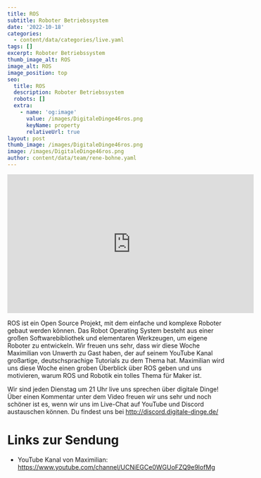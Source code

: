 ```yaml
---
title: ROS
subtitle: Roboter Betriebssystem
date: '2022-10-18'
categories:
  - content/data/categories/live.yaml
tags: []
excerpt: Roboter Betriebssystem
thumb_image_alt: ROS
image_alt: ROS
image_position: top
seo:
  title: ROS
  description: Roboter Betriebssystem
  robots: []
  extra:
    - name: 'og:image'
      value: /images/DigitaleDinge46ros.png
      keyName: property
      relativeUrl: true
layout: post
thumb_image: /images/DigitaleDinge46ros.png
image: /images/DigitaleDinge46ros.png
author: content/data/team/rene-bohne.yaml
---
```

<iframe width="560" height="315"
src="https://www.youtube-nocookie.com/embed/_nLYFoyFG6k?modestbranding=1"
frameborder="0" allow="accelerometer; autoplay; encrypted-media;
gyroscope; picture-in-picture" allowfullscreen>\\\</iframe>

ROS ist ein Open Source Projekt, mit dem einfache und komplexe Roboter gebaut werden können. Das Robot Operating System besteht aus einer großen Softwarebibliothek und elementaren Werkzeugen, um eigene Roboter zu entwickeln. Wir freuen uns sehr, dass wir diese Woche Maximilian von Unwerth zu Gast haben, der auf seinem YouTube Kanal großartige, deutschsprachige Tutorials zu dem Thema hat. Maximilian wird uns diese Woche einen groben Überblick über ROS geben und uns motivieren, warum ROS und Robotik ein tolles Thema für Maker ist.

Wir sind jeden Dienstag um 21 Uhr live uns sprechen über digitale Dinge! Über einen Kommentar unter dem Video freuen wir uns sehr und noch schöner ist es, wenn wir uns im Live-Chat auf YouTube und Discord austauschen können. Du findest uns bei http://discord.digitale-dinge.de/

# Links zur Sendung

* YouTube Kanal von Maximilian: https://www.youtube.com/channel/UCNiEGCe0WGUoFZQ9e9lofMg
